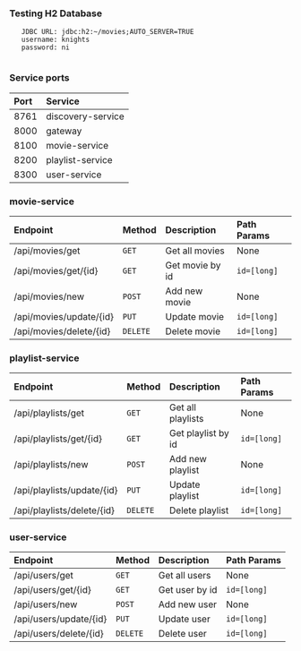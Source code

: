 ### Testing H2 Database 
```
   JDBC URL: jdbc:h2:~/movies;AUTO_SERVER=TRUE
   username: knights
   password: ni
   
```
### Service ports
| Port | Service
| :--- | :--- 
| 8761 | discovery-service
| 8000 | gateway
| 8100 | movie-service
| 8200 | playlist-service
| 8300 | user-service

### movie-service

| Endpoint | Method | Description | Path Params
| :--- | :--- | :--- | :--- 
| /api/movies/get | `GET` | Get all movies | None
| /api/movies/get/{id} | `GET` | Get movie by id | `id=[long]`
| /api/movies/new | `POST` | Add new movie | None
| /api/movies/update/{id} | `PUT` | Update movie | `id=[long]`
| /api/movies/delete/{id} | `DELETE` | Delete movie | `id=[long]`

### playlist-service

| Endpoint | Method | Description | Path Params
| :--- | :--- | :--- | :--- 
| /api/playlists/get | `GET` | Get all playlists | None
| /api/playlists/get/{id} | `GET` | Get playlist by id | `id=[long]`
| /api/playlists/new | `POST` | Add new playlist | None
| /api/playlists/update/{id} | `PUT` | Update playlist | `id=[long]`
| /api/playlists/delete/{id} | `DELETE` | Delete playlist| `id=[long]`

### user-service

| Endpoint | Method | Description | Path Params
| :--- | :--- | :--- | :--- 
| /api/users/get | `GET` | Get all users | None
| /api/users/get/{id} | `GET` | Get user by id | `id=[long]`
| /api/users/new | `POST` | Add new user | None
| /api/users/update/{id} | `PUT` | Update user | `id=[long]`
| /api/users/delete/{id} | `DELETE` | Delete user | `id=[long]`
